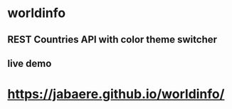 # worldinfo
##  REST Countries API with color theme switcher
##  live demo

# https://jabaere.github.io/worldinfo/
